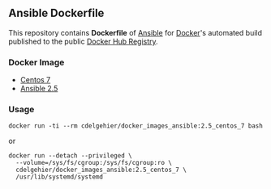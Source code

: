 
## Ansible Dockerfile


This repository contains **Dockerfile** of [Ansible](http://www.ansible.com/) for [Docker](https://www.docker.com/)'s automated build published to the public [Docker Hub Registry](https://hub.docker.com/).


### Docker Image

* [Centos 7](https://hub.docker.com/r/_/centos/)
* [Ansible 2.5](http://docs.ansible.com/ansible/2.5/index.html#stq=&stp=1)


### Usage

`docker run -ti --rm cdelgehier/docker_images_ansible:2.5_centos_7 bash`

or

```
docker run --detach --privileged \
  --volume=/sys/fs/cgroup:/sys/fs/cgroup:ro \
  cdelgehier/docker_images_ansible:2.5_centos_7 \
  /usr/lib/systemd/systemd
```
